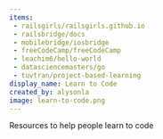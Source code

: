 ```yaml
---
items:
 - railsgirls/railsgirls.github.io
 - railsbridge/docs
 - mobilebridge/iosbridge
 - freeCodeCamp/freeCodeCamp
 - leachim6/hello-world
 - datasciencemasters/go
 - tuvtran/project-based-learning
display_name: Learn to Code
created_by: alysonla
image: learn-to-code.png
---
```

Resources to help people learn to code
